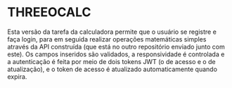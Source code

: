 # THREEOCALC

Esta versão da tarefa da calculadora permite que o usuário se registre e faça login, para em seguida realizar operações matemáticas simples através da API construída (que está no outro repositório enviado junto com este). Os campos inseridos são validados, a responsividade é controlada e a autenticação é feita por meio de dois tokens JWT (o de acesso e o de atualização), e o token de acesso é atualizado automaticamente quando expira.

